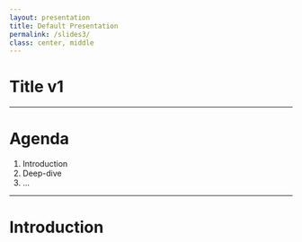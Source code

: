 ```yaml
---
layout: presentation
title: Default Presentation
permalink: /slides3/
class: center, middle
---
```


# Title v1

---

# Agenda

1. Introduction
2. Deep-dive
3. ...

---

# Introduction

